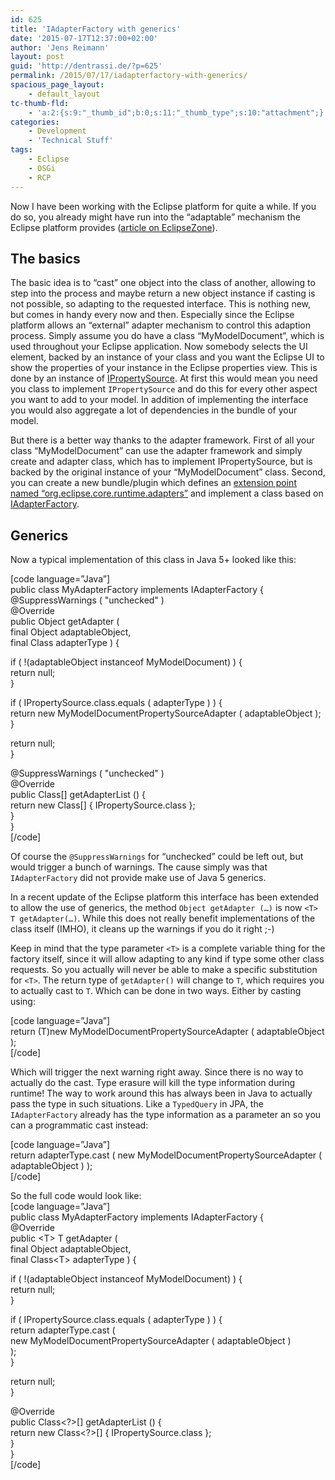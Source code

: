 ```yaml
---
id: 625
title: 'IAdapterFactory with generics'
date: '2015-07-17T12:37:00+02:00'
author: 'Jens Reimann'
layout: post
guid: 'http://dentrassi.de/?p=625'
permalink: /2015/07/17/iadapterfactory-with-generics/
spacious_page_layout:
    - default_layout
tc-thumb-fld:
    - 'a:2:{s:9:"_thumb_id";b:0;s:11:"_thumb_type";s:10:"attachment";}'
categories:
    - Development
    - 'Technical Stuff'
tags:
    - Eclipse
    - OSGi
    - RCP
---
```


Now I have been working with the Eclipse platform for quite a while. If you do so, you already might have run into the “adaptable” mechanism the Eclipse platform provides ([article on EclipseZone](http://www.eclipsezone.com/articles/what-is-iadaptable/)).

<!-- more -->

## The basics

The basic idea is to “cast” one object into the class of another, allowing to step into the process and maybe return a new object instance if casting is not possible, so adapting to the requested interface. This is nothing new, but comes in handy every now and then. Especially since the Eclipse platform allows an “external” adapter mechanism to control this adaption process. Simply assume you do have a class “MyModelDocument”, which is used throughout your Eclipse application. Now somebody selects the UI element, backed by an instance of your class and you want the Eclipse UI to show the properties of your instance in the Eclipse properties view. This is done by an instance of [IPropertySource](http://help.eclipse.org/mars/index.jsp?topic=%2Forg.eclipse.platform.doc.isv%2Freference%2Fapi%2Forg%2Feclipse%2Fui%2Fviews%2Fproperties%2FIPropertySource.html). At first this would mean you need you class to implement `IPropertySource` and do this for every other aspect you want to add to your model. In addition of implementing the interface you would also aggregate a lot of dependencies in the bundle of your model.

But there is a better way thanks to the adapter framework. First of all your class “MyModelDocument” can use the adapter framework and simply create and adapter class, which has to implement IPropertySource, but is backed by the original instance of your “MyModelDocument” class. Second, you can create a new bundle/plugin which defines an [extension point named “org.eclipse.core.runtime.adapters”](http://help.eclipse.org/mars/topic/org.eclipse.platform.doc.isv/reference/extension-points/org_eclipse_core_runtime_adapters.html?cp=2_1_1_26) and implement a class based on [IAdapterFactory](http://help.eclipse.org/mars/topic/org.eclipse.platform.doc.isv/reference/api/org/eclipse/core/runtime/IAdapterFactory.html).

## Generics

Now a typical implementation of this class in Java 5+ looked like this:

\[code language=”Java”\]  
public class MyAdapterFactory implements IAdapterFactory {  
 @SuppressWarnings ( "unchecked" )  
 @Override  
 public Object getAdapter (  
 final Object adaptableObject,  
 final Class adapterType ) {

 if ( !(adaptableObject instanceof MyModelDocument) ) {  
 return null;  
 }

 if ( IPropertySource.class.equals ( adapterType ) ) {  
 return new MyModelDocumentPropertySourceAdapter ( adaptableObject );  
 }

 return null;  
 }

 @SuppressWarnings ( "unchecked" )  
 @Override  
 public Class\[\] getAdapterList () {  
 return new Class\[\] { IPropertySource.class };  
 }  
}  
\[/code\]

Of course the `@SuppressWarnings` for “unchecked” could be left out, but would trigger a bunch of warnings. The cause simply was that `IAdapterFactory` did not provide make use of Java 5 generics.

In a recent update of the Eclipse platform this interface has been extended to allow the use of generics, the method `Object getAdapter (…)` is now `<T> T getAdapter(…)`. While this does not really benefit implementations of the class itself (IMHO), it cleans up the warnings if you do it right ;-)

Keep in mind that the type parameter `<T>` is a complete variable thing for the factory itself, since it will allow adapting to any kind if type some other class requests. So you actually will never be able to make a specific substitution for `<T>`. The return type of `getAdapter()` will change to `T`, which requires you to actually cast to `T`. Which can be done in two ways. Either by casting using:

\[code language=”Java”\]  
return (T)new MyModelDocumentPropertySourceAdapter ( adaptableObject );  
\[/code\]

Which will trigger the next warning right away. Since there is no way to actually do the cast. Type erasure will kill the type information during runtime! The way to work around this has always been in Java to actually pass the type in such situations. Like a `TypedQuery` in JPA, the `IAdapterFactory` already has the type information as a parameter an so you can a programmatic cast instead:

\[code language=”Java”\]  
return adapterType.cast ( new MyModelDocumentPropertySourceAdapter ( adaptableObject ) );  
\[/code\]

So the full code would look like:  
\[code language=”Java”\]  
public class MyAdapterFactory implements IAdapterFactory {  
 @Override  
 public &lt;T&gt; T getAdapter (  
 final Object adaptableObject,  
 final Class&lt;T&gt; adapterType ) {

 if ( !(adaptableObject instanceof MyModelDocument) ) {  
 return null;  
 }

 if ( IPropertySource.class.equals ( adapterType ) ) {  
 return adapterType.cast (  
 new MyModelDocumentPropertySourceAdapter ( adaptableObject )  
 );  
 }

 return null;  
 }

 @Override  
 public Class&lt;?&gt;\[\] getAdapterList () {  
 return new Class&lt;?&gt;\[\] { IPropertySource.class };  
 }  
}  
\[/code\]
